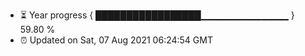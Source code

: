 - ⏳ Year progress { █████████████████▁▁▁▁▁▁▁▁▁▁▁▁▁ } 59.80 %
- ⏰ Updated on Sat, 07 Aug 2021 06:24:54 GMT

